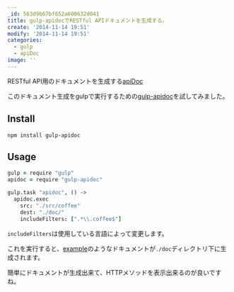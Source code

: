 ```yaml
---
_id: 563d9b67bf652a600632d041
title: gulp-apidocでRESTful APIドキュメントを生成する。
create: '2014-11-14 19:51'
modify: '2014-11-14 19:51'
categories:
  - gulp
  - apiDoc
image: ''
---
```


RESTful API用のドキュメントを生成する[apiDoc](http://apidocjs.com)

このドキュメント生成をgulpで実行するための[gulp-apidoc](https://www.npmjs.org/package/gulp-apidoc)を試してみました。

## Install

```
npm install gulp-apidoc
```

## Usage

``` coffee
gulp = require "gulp"
apidoc = require "gulp-apidoc"

gulp.task "apidoc", () ->
  apidoc.exec
    src: "./src/coffee"
    dest: "./doc/"
    includeFilters: [".*\\.coffee$"]
```

`includeFilters`は使用している言語によって変更します。

これを実行すると、[example](http://apidocjs.com/example/)のようなドキュメントが`./doc`ディレクトリ下に生成されます。

簡単にドキュメントが生成出来て、HTTPメソッドを表示出来るのが良いですね。

<!-- more -->
